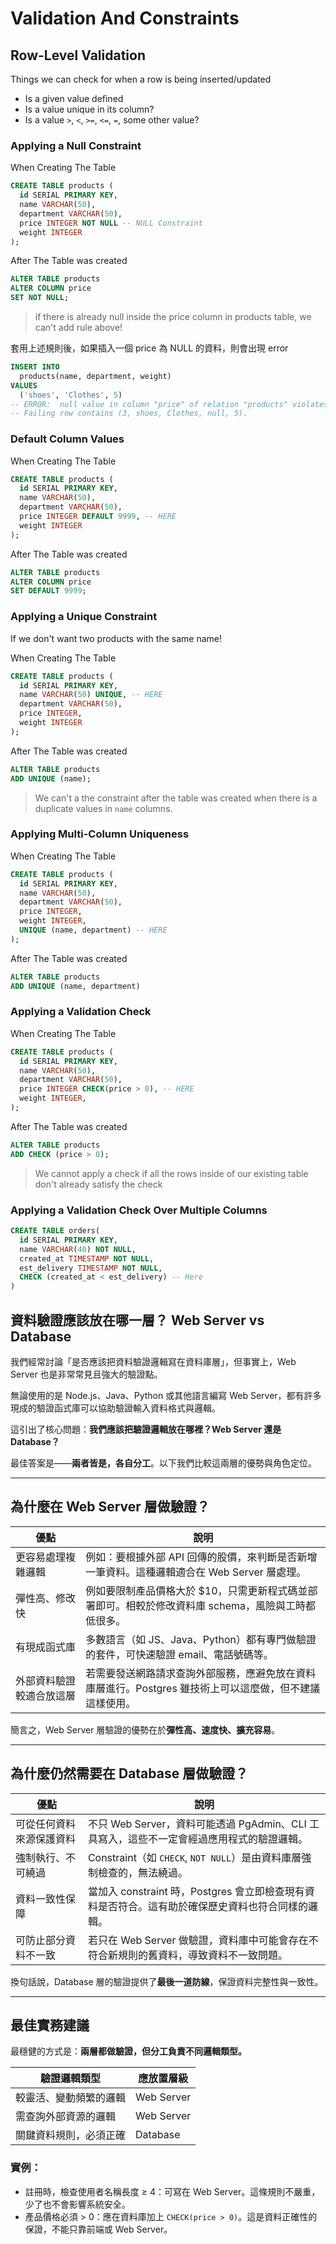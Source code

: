 # Validation And Constraints

## Row-Level Validation

Things we can check for when a row is being inserted/updated

* Is a given value defined
* Is a value unique in its column?
* Is a value `>`, `<`, `>=`, `<=`, `=`, some other value?

### Applying a Null Constraint

When Creating The Table

```sql
CREATE TABLE products (
  id SERIAL PRIMARY KEY,
  name VARCHAR(50),
  department VARCHAR(50),
  price INTEGER NOT NULL -- NULL Constraint
  weight INTEGER
);
```

After The Table was created

```sql
ALTER TABLE products
ALTER COLUMN price
SET NOT NULL;
```

>if there is already null inside the price column in products table, we can't add rule above!

套用上述規則後，如果插入一個 price 為 NULL 的資料，則會出現 error

```sql
INSERT INTO
  products(name, department, weight)
VALUES
  ('shoes', 'Clothes', 5)
-- ERROR:  null value in column "price" of relation "products" violates not-null constraint
-- Failing row contains (3, shoes, Clothes, null, 5). 
```

### Default Column Values

When Creating The Table
```sql
CREATE TABLE products (
  id SERIAL PRIMARY KEY,
  name VARCHAR(50),
  department VARCHAR(50),
  price INTEGER DEFAULT 9999, -- HERE
  weight INTEGER
);
```

After The Table was created
```sql
ALTER TABLE products
ALTER COLUMN price
SET DEFAULT 9999;
```

### Applying a Unique Constraint

If we don't want two products with the same name!

When Creating The Table
```sql
CREATE TABLE products (
  id SERIAL PRIMARY KEY,
  name VARCHAR(50) UNIQUE, -- HERE
  department VARCHAR(50),
  price INTEGER,
  weight INTEGER
);
```

After The Table was created
```sql
ALTER TABLE products
ADD UNIQUE (name);
```

> We can't a the constraint after the table was created when there is a duplicate values in `name` columns.

### Applying Multi-Column Uniqueness

When Creating The Table
```sql
CREATE TABLE products (
  id SERIAL PRIMARY KEY,
  name VARCHAR(50),
  department VARCHAR(50),
  price INTEGER,
  weight INTEGER,
  UNIQUE (name, department) -- HERE
);
```

After The Table was created
```sql
ALTER TABLE products
ADD UNIQUE (name, department)
```

### Applying a Validation Check

When Creating The Table
```sql
CREATE TABLE products (
  id SERIAL PRIMARY KEY,
  name VARCHAR(50),
  department VARCHAR(50),
  price INTEGER CHECK(price > 0), -- HERE
  weight INTEGER,
);
```

After The Table was created
```sql
ALTER TABLE products
ADD CHECK (price > 0);
```
> We cannot apply a check if all the rows inside of our existing table don't already satisfy the check

### Applying a Validation Check Over Multiple Columns

```sql
CREATE TABLE orders(
  id SERIAL PRIMARY KEY,
  name VARCHAR(40) NOT NULL,
  created_at TIMESTAMP NOT NULL,
  est_delivery TIMESTAMP NOT NULL,
  CHECK (created_at < est_delivery) -- Here
)
```

## 資料驗證應該放在哪一層？ Web Server vs Database

我們經常討論「是否應該把資料驗證邏輯寫在資料庫層」，但事實上，Web Server 也是非常常見且強大的驗證點。

無論使用的是 Node.js、Java、Python 或其他語言編寫 Web Server，都有許多現成的驗證函式庫可以協助驗證輸入資料格式與邏輯。

這引出了核心問題：**我們應該把驗證邏輯放在哪裡？Web Server 還是 Database？**

最佳答案是——**兩者皆是，各自分工**。以下我們比較這兩層的優勢與角色定位。

---

## 為什麼在 Web Server 層做驗證？

| 優點           | 說明                                                       |
| ------------ | -------------------------------------------------------- |
| 更容易處理複雜邏輯    | 例如：要根據外部 API 回傳的股價，來判斷是否新增一筆資料。這種邏輯適合在 Web Server 層處理。   |
| 彈性高、修改快      | 例如要限制產品價格大於 \$10，只需更新程式碼並部署即可。相較於修改資料庫 schema，風險與工時都低很多。 |
| 有現成函式庫       | 多數語言（如 JS、Java、Python）都有專門做驗證的套件，可快速驗證 email、電話號碼等。      |
| 外部資料驗證較適合放這層 | 若需要發送網路請求查詢外部服務，應避免放在資料庫層進行。Postgres 雖技術上可以這麼做，但不建議這樣使用。 |

簡言之，Web Server 層驗證的優勢在於**彈性高、速度快、擴充容易**。

---

## 為什麼仍然需要在 Database 層做驗證？

| 優點           | 說明                                                             |
| ------------ | -------------------------------------------------------------- |
| 可從任何資料來源保護資料 | 不只 Web Server，資料可能透過 PgAdmin、CLI 工具寫入，這些不一定會經過應用程式的驗證邏輯。 |
| 強制執行、不可繞過    | Constraint（如 `CHECK`, `NOT NULL`）是由資料庫層強制檢查的，無法繞過。             |
| 資料一致性保障      | 當加入 constraint 時，Postgres 會立即檢查現有資料是否符合。這有助於確保歷史資料也符合同樣的邏輯。    |
| 可防止部分資料不一致   | 若只在 Web Server 做驗證，資料庫中可能會存在不符合新規則的舊資料，導致資料不一致問題。              |

換句話說，Database 層的驗證提供了**最後一道防線**，保證資料完整性與一致性。

---

## 最佳實務建議

最穩健的方式是：**兩層都做驗證，但分工負責不同邏輯類型。**

| 驗證邏輯類型      | 應放置層級      |
| ----------- | ---------- |
| 較靈活、變動頻繁的邏輯 | Web Server |
| 需查詢外部資源的邏輯  | Web Server |
| 關鍵資料規則，必須正確 | Database   |

### 實例：

* 註冊時，檢查使用者名稱長度 ≥ 4：可寫在 Web Server。這條規則不嚴重，少了也不會影響系統安全。
* 產品價格必須 > 0：應在資料庫加上 `CHECK(price > 0)`。這是資料正確性的保證，不能只靠前端或 Web Server。
